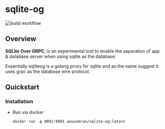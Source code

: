 # sqlite-og

![build workflow](https://github.com/aousomran/sqlite-og/actions/workflows/build.yml/badge.svg)

## Overview

**SQLite Over GRPC**, is an experimental tool to
enable the separation of app & database server when
using sqlite as the database.

Essentially sqliteog is a golang proxy for sqlite and
as the name suggest it uses grpc as the database wire protocol.

## Quickstart

### Installation

- Run via docker
    ```shell
    docker run -p 9091:9091 aousomran/sqlite-og:latest
    ```
